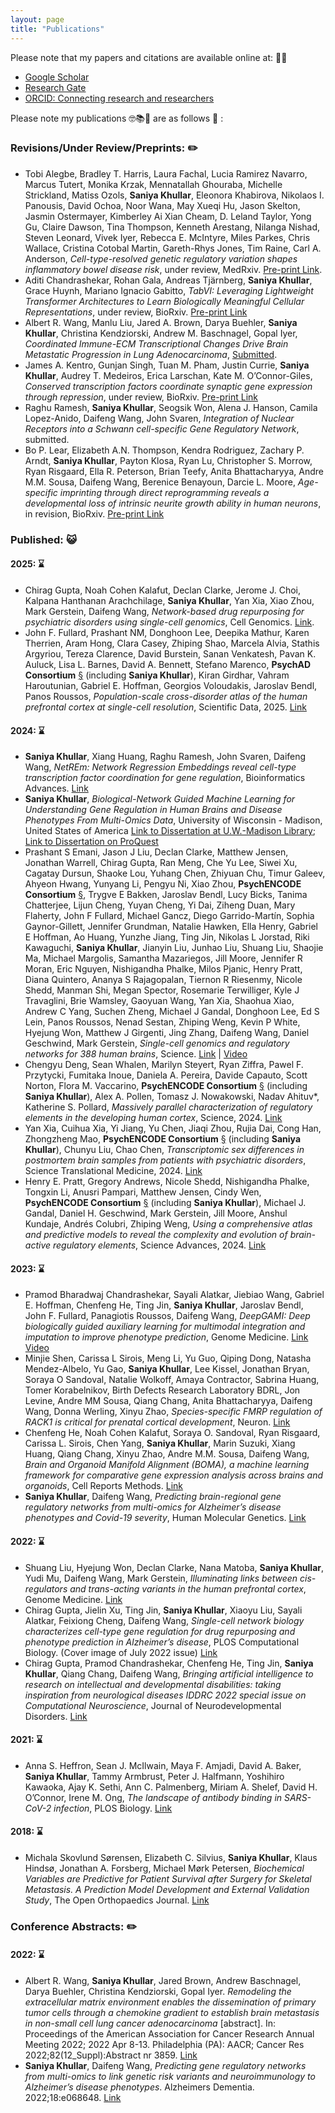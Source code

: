 ```yaml
---
layout: page
title: "Publications" 
---
```

Please note that my papers and citations are available online at: 👩‍💻
* [Google Scholar](https://scholar.google.com/citations?user=2YXiDBkAAAAJ&hl=en) 
* [Research Gate](https://www.researchgate.net/profile/Saniya-Khullar)
* [ORCID: Connecting research and researchers](https://orcid.org/my-orcid?orcid=0000-0002-4166-874X)

Please note my publications 🤓📚🧬 are as follows 📖 : 
<!-- https://emojipedia.org/people -->
### Revisions/Under Review/Preprints: ✏️
-   Tobi Alegbe, Bradley T. Harris, Laura Fachal, Lucia Ramirez Navarro, Marcus Tutert, Monika Krzak, Mennatallah Ghouraba, Michelle Strickland, Matiss Ozols, **Saniya Khullar**, Eleonora Khabirova, Nikolaos I. Panousis, David Ochoa, Noor Wana, May Xueqi Hu, Jason Skelton, Jasmin Ostermayer, Kimberley Ai Xian Cheam, D. Leland Taylor, Yong Gu, Claire Dawson, Tina Thompson, Kenneth Arestang, Nilanga Nishad, Steven Leonard, Vivek Iyer, Rebecca E. McIntyre, Miles Parkes, Chris Wallace, Cristina Cotobal Martin, Gareth-Rhys Jones, Tim Raine, Carl A. Anderson, *Cell-type-resolved genetic regulatory variation shapes inflammatory bowel disease risk*, under review, MedRxiv. [Pre-print Link](https://www.medrxiv.org/content/10.1101/2025.06.24.25330216v1).
-   Aditi Chandrashekar, Rohan Gala, Andreas Tjärnberg, **Saniya Khullar**, Grace Huynh, Mariano Ignacio Gabitto, *TabVI: Leveraging Lightweight Transformer Architectures to Learn Biologically Meaningful Cellular Representations*, under review, BioRxiv. [Pre-print Link](https://www.biorxiv.org/content/10.1101/2025.02.13.637984v1.full)
-	Albert R. Wang, Manlu Liu, Jared A. Brown, Darya Buehler, **Saniya Khullar**, Christina Kendziorski, Andrew M. Baschnagel, Gopal Iyer, *Coordinated Immune-ECM Transcriptional Changes Drive Brain Metastatic Progression in Lung Adenocarcinoma*, [Submitted](https://www.sciencedirect.com/science/article/abs/pii/S1556086425001388).
-	James A. Kentro, Gunjan Singh, Tuan M. Pham, Justin Currie, **Saniya Khullar**, Audrey T. Medeiros, Erica Larschan, Kate M. O’Connor-Giles, *Conserved transcription factors coordinate synaptic gene expression through repression*, under review, BioRxiv. [Pre-print Link](https://www.biorxiv.org/content/10.1101/2024.10.30.621128v2)
-	Raghu Ramesh, **Saniya Khullar**, Seogsik Won, Alena J. Hanson, Camila Lopez-Anido, Daifeng Wang, John Svaren, *Integration of Nuclear Receptors into a Schwann cell-specific Gene Regulatory Network*, submitted.
-	Bo P. Lear, Elizabeth A.N. Thompson, Kendra Rodriguez, Zachary P. Arndt, **Saniya Khullar**, Payton Klosa, Ryan Lu, Christopher S. Morrow, Ryan Risgaard, Ella R. Peterson, Brian Teefy, Anita Bhattacharyya, Andre M.M. Sousa, Daifeng Wang, Berenice Benayoun, Darcie L. Moore, *Age-specific imprinting through direct reprogramming reveals a developmental loss of intrinsic neurite growth ability in human neurons*, in revision, BioRxiv. [Pre-print Link](https://www.biorxiv.org/content/10.1101/2023.10.25.563769v2)

### Published: 😺 
#### 2025: ⌛
-   Chirag Gupta, Noah Cohen Kalafut, Declan Clarke, Jerome J. Choi, Kalpana Hanthanan Arachchilage, **Saniya Khullar**, Yan Xia, Xiao Zhou, Mark Gerstein, Daifeng Wang, *Network-based drug repurposing for psychiatric disorders using single-cell genomics*, Cell Genomics. [Link](https://www.sciencedirect.com/science/article/pii/S2666979X25002599).
-   John F. Fullard, Prashant NM, Donghoon Lee, Deepika Mathur, Karen Therrien, Aram Hong, Clara Casey, Zhiping Shao, Marcela Alvia, Stathis Argyriou, Tereza Clarence, David Burstein, Sanan Venkatesh, Pavan K. Auluck, Lisa L. Barnes, David A. Bennett, Stefano Marenco, **PsychAD Consortium** [§](https://psych-ad.org/people/) (including **Saniya Khullar**), Kiran Girdhar, Vahram Haroutunian, Gabriel E. Hoffman, Georgios Voloudakis, Jaroslav Bendl, Panos Roussos, *Population-scale cross-disorder atlas of the human prefrontal cortex at single-cell resolution*, Scientific Data, 2025. [Link](https://www.nature.com/articles/s41597-025-04687-5)

#### 2024: ⌛
-   **Saniya Khullar**, Xiang Huang, Raghu Ramesh, John Svaren, Daifeng Wang, *NetREm: Network Regression Embeddings reveal cell-type transcription factor coordination for gene regulation*, Bioinformatics Advances. [Link](https://academic.oup.com/bioinformaticsadvances/advance-article/doi/10.1093/bioadv/vbae206/7929807?login=false)
-	**Saniya Khullar**, *Biological-Network Guided Machine Learning for Understanding Gene Regulation in Human Brains and Disease Phenotypes From Multi-Omics Data*, University of Wisconsin - Madison, United States of America [Link to Dissertation at U.W.-Madison Library](https://search.library.wisc.edu/digital/ABLXHUQPYNF6IM86); [Link to Dissertation on ProQuest](https://www.proquest.com/docview/3108402149?pq-origsite=gscholar&fromopenview=true&sourcetype=Dissertations%20&%20Theses)
-	Prashant S Emani, Jason J Liu, Declan Clarke, Matthew Jensen, Jonathan Warrell, Chirag Gupta, Ran Meng, Che Yu Lee, Siwei Xu, Cagatay Dursun, Shaoke Lou, Yuhang Chen, Zhiyuan Chu, Timur Galeev, Ahyeon Hwang, Yunyang Li, Pengyu Ni, Xiao Zhou, **PsychENCODE Consortium** [§](https://www.psychencode.org/people), Trygve E Bakken, Jaroslav Bendl, Lucy Bicks, Tanima Chatterjee, Lijun Cheng, Yuyan Cheng, Yi Dai, Ziheng Duan, Mary Flaherty, John F Fullard, Michael Gancz, Diego Garrido-Martín, Sophia Gaynor-Gillett, Jennifer Grundman, Natalie Hawken, Ella Henry, Gabriel E Hoffman, Ao Huang, Yunzhe Jiang, Ting Jin, Nikolas L Jorstad, Riki Kawaguchi, **Saniya Khullar**, Jianyin Liu, Junhao Liu, Shuang Liu, Shaojie Ma, Michael Margolis, Samantha Mazariegos, Jill Moore, Jennifer R Moran, Eric Nguyen, Nishigandha Phalke, Milos Pjanic, Henry Pratt, Diana Quintero, Ananya S Rajagopalan, Tiernon R Riesenmy, Nicole Shedd, Manman Shi, Megan Spector, Rosemarie Terwilliger, Kyle J Travaglini, Brie Wamsley, Gaoyuan Wang, Yan Xia, Shaohua Xiao, Andrew C Yang, Suchen Zheng, Michael J Gandal, Donghoon Lee, Ed S Lein, Panos Roussos, Nenad Sestan, Zhiping Weng, Kevin P White, Hyejung Won, Matthew J Girgenti, Jing Zhang, Daifeng Wang, Daniel Geschwind, Mark Gerstein, *Single-cell genomics and regulatory networks for 388 human brains*, Science. [Link](https://www.science.org/doi/10.1126/science.adi5199) | [Video](https://x.com/GersteinLab/status/1793747237769781511/video/1)
-	Chengyu Deng, Sean Whalen, Marilyn Steyert, Ryan Ziffra, Pawel F. Przytycki, Fumitaka Inoue, Daniela A. Pereira, Davide Capauto, Scott Norton, Flora M. Vaccarino, **PsychENCODE Consortium** [§](https://www.psychencode.org/people) (including **Saniya Khullar**), Alex A. Pollen, Tomasz J. Nowakowski, Nadav Ahituv*, Katherine S. Pollard, *Massively parallel characterization of regulatory elements in the developing human cortex*, Science, 2024. [Link](https://www.science.org/doi/10.1126/science.adh0559)
-	Yan Xia, Cuihua Xia, Yi Jiang, Yu Chen, Jiaqi Zhou, Rujia Dai, Cong Han, Zhongzheng Mao, **PsychENCODE Consortium** [§](https://www.psychencode.org/people) (including **Saniya Khullar**), Chunyu Liu, Chao Chen, *Transcriptomic sex differences in postmortem brain samples from patients with psychiatric disorders*, Science Translational Medicine, 2024. [Link](https://www.science.org/doi/10.1126/scitranslmed.adh9974?url_ver=Z39.88-2003&rfr_id=ori:rid:crossref.org&rfr_dat=cr_pub%20%200pubmed#supplementary-materials)
-	Henry E. Pratt, Gregory Andrews, Nicole Shedd, Nishigandha Phalke, Tongxin Li, Anusri Pampari, Matthew Jensen, Cindy Wen, **PsychENCODE Consortium** [§](https://www.psychencode.org/people) (including **Saniya Khullar**), Michael J. Gandal, Daniel H. Geschwind, Mark Gerstein, Jill Moore, Anshul Kundaje, Andrés Colubri, Zhiping Weng, *Using a comprehensive atlas and predictive models to reveal the complexity and evolution of brain-active regulatory elements*, Science Advances, 2024. [Link](https://www.science.org/doi/10.1126/sciadv.adj4452)


#### 2023: ⌛
-	Pramod Bharadwaj Chandrashekar, Sayali Alatkar, Jiebiao Wang, Gabriel E. Hoffman, Chenfeng He, Ting Jin, **Saniya Khullar**, Jaroslav Bendl, John F. Fullard, Panagiotis Roussos, Daifeng Wang, *DeepGAMI: Deep biologically guided auxiliary learning for multimodal integration and imputation to improve phenotype prediction*, Genome Medicine. [Link](https://genomemedicine.biomedcentral.com/articles/10.1186/s13073-023-01248-6) [Video](https://www.youtube.com/watch?v=Op6NbPg16qQ)
-	Minjie Shen, Carissa L Sirois, Meng Li, Yu Guo, Qiping Dong, Natasha Mendez-Albelo, Yu Gao, **Saniya Khullar**, Lee Kissel, Jonathan Bryan, Soraya O Sandoval, Natalie Wolkoff, Amaya Contractor, Sabrina Huang, Tomer Korabelnikov, Birth Defects Research Laboratory BDRL, Jon Levine, Andre MM Sousa, Qiang Chang, Anita Bhattacharyya, Daifeng Wang, Donna Werling, Xinyu Zhao, *Species-specific FMRP regulation of RACK1 is critical for prenatal cortical development*, Neuron. [Link](https://doi.org/10.1016/j.neuron.2023.09.014)
-	Chenfeng He, Noah Cohen Kalafut, Soraya O. Sandoval, Ryan Risgaard, Carissa L. Sirois, Chen Yang, **Saniya Khullar**, Marin Suzuki, Xiang Huang, Qiang Chang, Xinyu Zhao, Andre M.M. Sousa, Daifeng Wang, *Brain and Organoid Manifold Alignment (BOMA), a machine learning framework for comparative gene expression analysis across brains and organoids*, Cell Reports Methods. [Link](https://doi.org/10.1016/j.crmeth.2023.100409)
-	**Saniya Khullar**, Daifeng Wang, *Predicting brain-regional gene regulatory networks from multi-omics for Alzheimer’s disease phenotypes and Covid-19 severity*, Human Molecular Genetics. [Link](https://doi.org/10.1093/hmg/ddad009)

#### 2022: ⌛
-	Shuang Liu, Hyejung Won, Declan Clarke, Nana Matoba, **Saniya Khullar**, Yudi Mu, Daifeng Wang, Mark Gerstein,
*Illuminating links between cis-regulators and trans-acting variants in the human prefrontal cortex*, Genome Medicine. [Link](https://doi.org/10.1186/s13073-022-01133-8)
-	Chirag Gupta, Jielin Xu, Ting Jin, **Saniya Khullar**, Xiaoyu Liu, Sayali Alatkar, Feixiong Cheng, Daifeng Wang, *Single-cell network biology characterizes cell-type gene regulation for drug repurposing and phenotype prediction in Alzheimer’s disease*, PLOS Computational Biology. (Cover image of July 2022 issue) [Link](https://doi.org/10.1371/journal.pcbi.1010287)
-	Chirag Gupta, Pramod Chandrashekar, Chenfeng He, Ting Jin, **Saniya Khullar**, Qiang Chang, Daifeng Wang, *Bringing artificial intelligence to research on intellectual and developmental disabilities: taking inspiration from neurological diseases IDDRC 2022 special issue on Computational Neuroscience*, Journal of Neurodevelopmental Disorders. [Link](https://doi.org/10.1186/s11689-022-09438-w)

#### 2021: ⌛
-	Anna S. Heffron, Sean J. McIlwain, Maya F. Amjadi, David A. Baker, **Saniya Khullar**, Tammy Armbrust, Peter J. Halfmann, Yoshihiro Kawaoka, Ajay K. Sethi, Ann C. Palmenberg, Miriam A. Shelef, David H. O’Connor, Irene M. Ong, *The landscape of antibody binding in SARS-CoV-2 infection*, PLOS Biology. [Link](https://journals.plos.org/plosbiology/article?id=10.1371/journal.pbio.3001265)

#### 2018: ⌛
-	Michala Skovlund Sørensen, Elizabeth C. Silvius, **Saniya Khullar**, Klaus Hindsø, Jonathan A. Forsberg, Michael Mørk Petersen, *Biochemical Variables are Predictive for Patient Survival after Surgery for Skeletal Metastasis. A Prediction Model Development and External Validation Study*, The Open Orthopaedics Journal. [Link](https://openorthopaedicsjournal.com/VOLUME/12/PAGE/469/)

### Conference Abstracts: ✏️
#### 2022: ⌛
-	Albert R. Wang, **Saniya Khullar**, Jared Brown, Andrew Baschnagel, Darya Buehler, Christina Kendziorski, Gopal Iyer. *Remodeling the extracellular matrix environment enables the dissemination of primary tumor cells through a chemokine gradient to establish brain metastasis in non-small cell lung cancer adenocarcinoma* [abstract]. In: Proceedings of the American Association for Cancer Research Annual Meeting 2022; 2022 Apr 8-13. Philadelphia (PA): AACR; Cancer Res 2022;82(12_Suppl):Abstract nr 3859. [Link](https://aacrjournals.org/cancerres/article/82/12_Supplement/3859/703910)
- **Saniya Khullar**, Daifeng Wang, *Predicting gene regulatory networks from multi-omics to link genetic risk variants and neuroimmunology to Alzheimer’s disease phenotypes*. Alzheimers Dementia. 2022;18:e068648. [Link](https://alz-journals.onlinelibrary.wiley.com/doi/full/10.1002/alz.068648)
